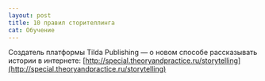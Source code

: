 ```yaml
---
layout: post
title: 10 правил сторителлинга
cat: Обучение
---
```


Создатель платформы Tilda Publishing — о новом способе рассказывать истории в интернете: [http://special.theoryandpractice.ru/storytelling](http://special.theoryandpractice.ru/storytelling)